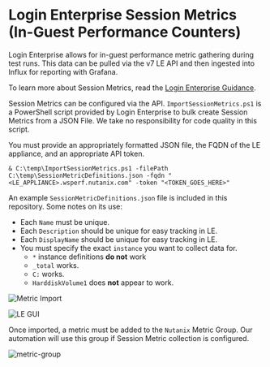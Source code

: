 # Login Enterprise Session Metrics (In-Guest Performance Counters)

Login Enterprise allows for in-guest performance metric gathering during test runs. This data can be pulled via the v7 LE API and then ingested into Influx for reporting with Grafana.

To learn more about Session Metrics, read the [Login Enterprise Guidance](https://support.loginvsi.com/hc/en-us/articles/9776492249884-Session-Metrics).

Session Metrics can be configured via the API. `ImportSessionMetrics.ps1` is a PowerShell script provided by Login Enterprise to bulk create Session Metrics from a JSON File. We take no responsibility for code quality in this script.

You must provide an appropriately formatted JSON file, the FQDN of the LE appliance, and an appropriate API token.

`& C:\temp\ImportSessionMetrics.ps1 -filePath C:\temp\SessionMetricDefinitions.json -fqdn "<LE_APPLIANCE>.wsperf.nutanix.com" -token "<TOKEN_GOES_HERE>"`

An example `SessionMetricDefinitions.json` file is included in this repository. Some notes on its use:

-  Each `Name` must be unique.
-  Each `Description` should be unique for easy tracking in LE.
-  Each `DisplayName` should be unique for easy tracking in LE.
-  You must specify the exact `instance` you want to collect data for.
   -  `*` instance definitions **do not** work
   -  `_total` works.
   -  `C:` works.
   -  `HarddiskVolume1` does **not** appear to work.

![Metric Import](metric-import.png)

![LE GUI](metric-le-gui.png)

Once imported, a metric must be added to the `Nutanix` Metric Group. Our automation will use this group if Session Metric collection is configured.

![metric-group](metric-group.png)
